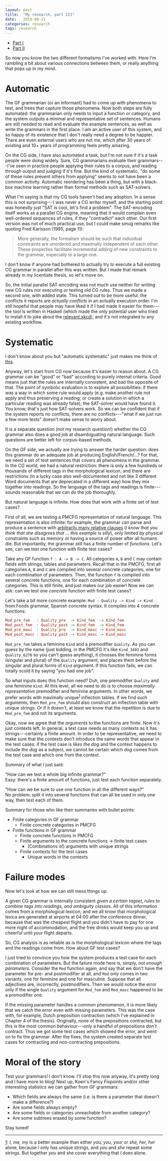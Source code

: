 ```yaml
---
layout: post
title:  "My research, part III"
date:   2018-06-11
categories: research
tags: research
---
```



* [Part I](https://inariksit.github.io/research/2018/06/06/my-research-1.html)
* [Part II](https://inariksit.github.io/research/2018/06/07/my-research-2.html)

So now you know the two different formalisms I've worked with. Here
I'm rambling a bit about various connections between them, or really
anything that pops up in my mind.


# Automatic

The GF grammarian (or an informant) had to come up with phenomena to
test, and trees that capture those phenomena. Now both steps are fully
automated: the grammarian only needs to input a function or category,
and the system outputs a minimal and representative set of
sentences. Humans are still needed to read and evaluate the example
sentences, as well as write the grammars in the first place.
I am an active user of this system, and so happy of its
existence that I don't really need a degree to be happier. There are
even external users who are not me, which after 30 years of existing
and 10+ years of programming feels pretty amazing. 

On the CG side, I have also automated a task, but I'm not sure if it's
a task people were doing widely. Sure, CG grammarians evaluate their
grammars---I've seen in practice people applying their rules to a
corpus, and reading through output and judging if it's fine. But the
kind of systematic, "do some of these rules prevent others from
applying" seems to not have been a common activity. Automatic
reordering has been a thing, but with a black-box machine learning
rather than formal methods such as SAT-solvers.

What I'm saying is that my CG tools haven't had any adoption. In a
sense this is not surprising---I was never a CG writer myself, and the
starting point was honestly just "SAT is cool, let's find a
problem". The SAT-encoding itself works as a parallel CG engine,
meaning that it would complain even well-ordered sequences of rules,
if they "contradict" each other. Our first version was not of much
practical use, but I could make smug remarks like quoting Fred
Karlsson (1995, page 11):

> More generally, the formalism should be such that individual constraints are
> unordered and maximally independent of each other. These properties facilitate
> incremental adding of new constraints to the grammar, especially to a large one.

I don't know if anyone had bothered to actually try to execute a full
existing CG grammar in parallel after this was
written. But I made that remark already in my licentiate thesis, so
let's move on.

So, the initial parallel SAT-encoding was not much use neither for
writing new CG rules nor executing or testing old CG rules. Thus we
made a second one, with added state. This turned out to be more
useful: the conflicts it reports are *actually conflicts* in an
actually execution order. I'm still hopeful that people may have liked
it if I had made it easier for them---the tool is written in Haskell
(which made the only potential user who tried to install it to joke
about the [relevant xkcd](https://xkcd.com/1312/)), and it's not
integrated to any existing workflow.

# Systematic

I don't know about you but "automatic systematic" just makes me think
of [this](https://www.youtube.com/watch?v=MNyG-xu-7SQ).

Anyway, let's start from CG now because it's easier to reason about.  A
CG grammar can be "good" or "bad" according to purely internal
criteria. Good means just that the rules are internally consistent,
and bad the opposite of that. The point of symbolic evaluation is to
explore all possibilities: if there was a way in which some rule would
apply (e.g. make another rule not apply and thus preserving a reading;
or create a solution in which a particular reading was already false),
the SAT-solver would have found it. You know, that's just how
SAT-solvers work. So we can be confident that if the system reports no
conflicts, there are no conflicts---"what if we just run a few more
tests" doesn't make sense to worry about.

It is a separate question (not my research question!) whether the CG
grammar also does a good job at disambiguating natural language. Such
questions are better left for corpus-based methods.

On the GF side, we actually are trying to answer the harder question:
does this grammar do an adequate job at producing English/French/…?
For that, we need a set of test sentences that covers all phenomena in
the grammar.  In the CG world, we had a natural restriction: there is
only a few hundreds or thousands of different tags in the
morphological lexicon, and there are restrictions (in a lucky case
also well-documented and not like 3 different Word documents that are
deprecated in a different way) how they mix together into readings. So the
language of the tags and readings is finite---sounds reasonable that we can
do the job thoroughly.

But natural language is infinite. How does that work with a finite set
of test cases?

First of all, we are testing a PMCFG representation of natural
language. This representation is also infinite: for example, the
grammar can parse and produce a sentence with [arbitrarily many
relative clauses](https://inariksit.github.io/gf/2018/06/10/completeness.html)
(*I know that you think that she disagrees that … this example is
silly*), only limited by physical constraints such as memory or having
a source of power after all humans die. But importantly, the grammar
still has a finite number of *functions*. Let's see, can we test one
function with finite test cases?

Take any GF function `f : A -> B -> C`. All categories `A`, `B` and
`C` may contain fields with strings, tables and parameters.  Recall
that in the PMCFG, first all categories `A`, `B` and `C` are compiled
into several concrete categories, one for each combination of
parameters. Then, the function `f` is compiled into several concrete
functions, one for each combination of concrete categories. This is
still finite, and just makes our job easier! Now we can ask: can we
test one *concrete* function with finite test cases?

Let's take a bit more concrete example: `Mod : Quality -> Kind ->
Kind` from Foods grammar, Spanish concrete syntax. It compiles into 4
concrete functions:

```haskell
Mod_pre_fem   : Quality_pre  -> Kind_fem  -> Kind_fem
Mod_post_fem  : Quality_post -> Kind_fem  -> Kind_fem
Mod_pre_masc  : Quality_pre  -> Kind_masc -> Kind_masc
Mod_post_masc : Quality_post -> Kind_masc -> Kind_masc
```

`Mod_pre_fem` takes a feminine `Kind` and a premodifier `Quality`. As
you can guess by the name (just kidding, in the PMCFG it's like
`Kind_3493` and `Quality_6270` so you can't guess anything), it
chooses the feminine forms (singular and plural) of the `Quality`
argument, and places them before the singular and plural forms of
`Kind` argument. If this function fails, we can totally scold it by
saying "you had one job".

So what inputs does this function need? Duh, one premodifier `Quality`
and one feminine `Kind`. At this level, all we need to do is to choose
*maximally representative* premodifier and feminine arguments. In
other words, we prefer words with maximally unique<sup><a name="footnote"
href="#max-unique">1</a></sup> inflection tables. If we find such
arguments, then `Mod_pre_fem` should also construct an inflection
table with unique strings. Or if it doesn't, at least we know that the
repetition is due to `Mod_pre_fem` and not its arguments.

Okay, now we agree that the *arguments* to the functions are finite.
Now it's just contexts left. In general, a test case needs as many
contexts as it has strings---certainly a finite amount.
In order to be representative, we need to make sure that the contexts
don't introduce the same words that appear in the test cases: if the
test case is *likes the dog* and the context happens to include *the
dog* as a subject, we cannot be certain which *dog* comes from the
test case and which one from the context.

Summary of what I just said:

"How can we test a whole big infinite grammar?"  
Easy: there's a finite amount of functions, just test each function separately.

"How can we be sure to use one function in all the different ways?"  
No problem: split it into several functions that can all be used in only
one way, then test each of them.

Summary for those who like their summaries with bullet points:

* Finite categories in GF grammar
  * Finite concrete categories in PMCFG
* Finite functions in GF grammar
  * Finite concrete functions in PMCFG
  * Finite arguments to the concrete functions → finite test cases
    * (Combinations of) arguments with unique strings
  * Finite contexts for the test cases
    * Unique words in the contexts
  


# Failure modes

Now let's look at how we can still mess things up.

A given CG grammar is internally consistent *given a
certain tagset, rules to combine tags into readings, and ambiguity
classes*. All of this information comes from a morphological
lexicon, and we all know that morphological lexica are generated at
airports at 04:00 after the conference dinner, because that was the
cheapest flight and you didn't have to pay for one more night of
accommodation, and the free drinks would keep you up and cheerful
until your flight departs.

So, CG analysis is as reliable as is the morphological lexicon where
the tags and the readings come from. How about GF test cases?

I just tried to convince you how the system produces a test case for
each combination of parameters. But the failure mode here is, simply,
*not enough parameters*. Consider the `Mod` function again, and say
that we don't have the parameter for pre- and postmodifier at all,
and `Mod` only comes in two variants, one for feminine and one for
masculine. Suppose that all adjectives are, incorrectly,
postmodifiers. Then we would notice the error only if the single `Quality`
argument for `Mod_fem` and `Mod_masc` happened to be a premodifier
one.

If the missing parameter handles a common phenomenon, it is more
likely that we catch the error even with missing parameters. This was
the case with, for example, Dutch preposition contraction (which I've
explained in Chapter 4 of the thesis). Originally, none of the
prepositions contracted, but this is the most common behaviour---only a
handful of prepositions *don't* contract. Thus we got some test cases
which showed the error, and went on to fix the grammar. After the
fixes, the system created separate test cases for contracting and
non-contracting prepositions.

# Moral of the story

Test your grammars! I don't know. I'll stop this now anyway,
it's pretty long and I have more to blog! Next up, Koen's Fancy
Fixpoints and/or other interesting statistics we can gather from GF
grammars:

* Which fields are always the same (i.e. is there a parameter
that doesn't make a difference?)
* Are some fields always empty?
* Are some fields or categories unreachable from another category?
* Are some subtrees erased by some function?

Stay tuned!

****

<a name="max-unique" href="#footnote">1</a>: *I, me, my* is a better
example than either *you, you, your* or *she, her, her* alone, because
*I* only has unique strings, and *you* and *she* repeat some strings.
But together *you* and *she* cover everything that *I* does alone.
